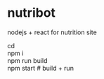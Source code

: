 # nutribot
nodejs + react for nutrition site

cd <project folder>   <br/>
npm i                  <br/>
npm run build    <br/>
npm start     # build + run   <br/>

